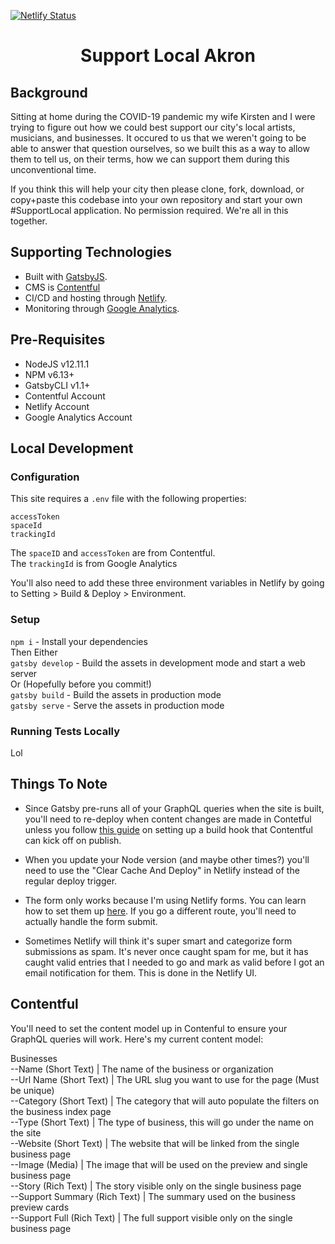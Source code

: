 [![Netlify Status](https://api.netlify.com/api/v1/badges/819c20ba-81db-4dae-83f4-a1dbe82eba5f/deploy-status)](https://app.netlify.com/sites/xenodochial-bohr-1c4dfd/deploys)

<h1 align="center">
  Support Local Akron
</h1>

## Background

Sitting at home during the COVID-19 pandemic my wife Kirsten and I were trying to figure out how we could best support our city's local artists, musicians, and businesses. It occured to us that we weren't going to be able to answer that question ourselves, so we built this as a way to allow them to tell us, on their terms, how we can support them during this unconventional time.

If you think this will help your city then please clone, fork, download, or copy+paste this codebase into your own repository and start your own #SupportLocal application. No permission required. We're all in this together.

## Supporting Technologies

- Built with [GatsbyJS](https://www.gatsbyjs.org/).
- CMS is [Contentful](https://www.contentful.com/)
- CI/CD and hosting through [Netlify](https://www.netlify.com/).
- Monitoring through [Google Analytics](https://analytics.google.com/).

## Pre-Requisites

- NodeJS v12.11.1
- NPM v6.13+
- GatsbyCLI v1.1+
- Contentful Account
- Netlify Account
- Google Analytics Account

## Local Development

### Configuration

This site requires a `.env` file with the following properties:

```
accessToken
spaceId
trackingId
```

The `spaceID` and `accessToken` are from Contentful.<br/>
The `trackingId` is from Google Analytics

You'll also need to add these three environment variables in Netlify by going to Setting > Build & Deploy > Environment.

### Setup

`npm i` - Install your dependencies<br/>
Then Either<br/>
`gatsby develop` - Build the assets in development mode and start a web server<br/>
Or (Hopefully before you commit!)<br/>
`gatsby build` - Build the assets in production mode<br/>
`gatsby serve` - Serve the assets in production mode<br/>

### Running Tests Locally

Lol

## Things To Note
- Since Gatsby pre-runs all of your GraphQL queries when the site is built, you'll need to re-deploy when content changes are made in Contetful unless you follow [this guide](https://www.contentful.com/developers/docs/tutorials/general/automate-site-builds-with-webhooks/) on setting up a build hook that Contentful can kick off on publish.

- When you update your Node version (and maybe other times?) you'll need to use the "Clear Cache And Deploy" in Netlify instead of the regular deploy trigger.

- The form only works because I'm using Netlify forms. You can learn how to set them up [here](https://docs.netlify.com/forms/setup/). If you go a different route, you'll need to actually handle the form submit.

- Sometimes Netlify will think it's super smart and categorize form submissions as spam. It's never once caught spam for me, but it has caught valid entries that I needed to go and mark as valid before I got an email notification for them. This is done in the Netlify UI.

## Contentful

You'll need to set the content model up in Contenful to ensure your GraphQL queries will work. Here's my current content model:

Businesses<br/>
--Name (Short Text) | The name of the business or organization<br/>
--Url Name (Short Text) | The URL slug you want to use for the page (Must be unique)<br/>
--Category (Short Text) | The category that will auto populate the filters on the business index page<br/>
--Type (Short Text) | The type of business, this will go under the name on the site<br/>
--Website (Short Text) | The website that will be linked from the single business page<br/>
--Image (Media) | The image that will be used on the preview and single business page<br/>
--Story (Rich Text) | The story visible only on the single business page<br/>
--Support Summary (Rich Text) | The summary used on the business preview cards<br/>
--Support Full (Rich Text) | The full support visible only on the single business page<br/>
